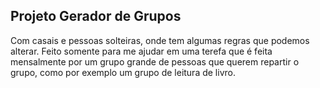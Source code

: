 ## Projeto Gerador de Grupos

Com casais e pessoas solteiras, onde tem algumas regras que podemos alterar.
Feito somente para me ajudar em uma terefa que é feita mensalmente por um grupo grande de pessoas que querem repartir o grupo, como por exemplo um grupo de leitura de livro.


